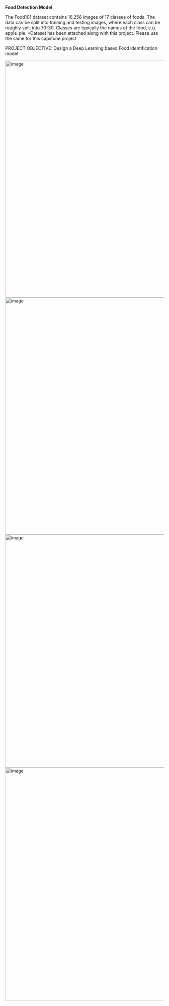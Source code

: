 **Food Detection Model**

The  Food101  dataset  contains  16,256  images  of  17  classes  of  foods.  The  data  can  be  split  into  training  and  testing  images, where each class can be roughly split into 70-30. Classes are typically the names of the food, e.g. apple_pie. •Dataset has been attached along with this project. Please use the same for this capstone project

PROJECT OBJECTIVE: Design a Deep Learning based Food identification model

<img width="752" alt="image" src="https://github.com/user-attachments/assets/6c4f9ae1-ccf5-484f-a4ef-697729d7b412" />
<img width="752" alt="image" src="https://github.com/user-attachments/assets/6c4f9ae1-ccf5-484f-a4ef-697729d7b412" />

<img width="740" alt="image" src="https://github.com/user-attachments/assets/1411fa34-42da-41cf-9277-13216c605af3" />
<img width="740" alt="image" src="https://github.com/user-attachments/assets/1411fa34-42da-41cf-9277-13216c605af3" />
